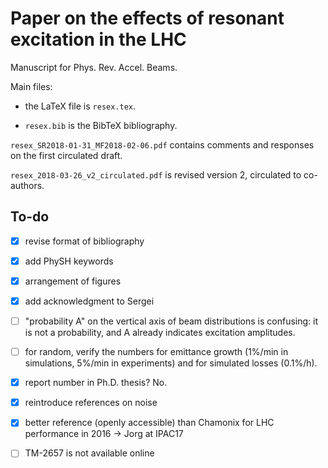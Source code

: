 Paper on the effects of resonant excitation in the LHC
======================================================

Manuscript for Phys. Rev. Accel. Beams.

Main files:

* the LaTeX file is `resex.tex`.

* `resex.bib` is the BibTeX bibliography.

`resex_SR2018-01-31_MF2018-02-06.pdf` contains comments and responses on the
first circulated draft.

`resex_2018-03-26_v2_circulated.pdf` is revised version 2, circulated to
co-authors.

To-do
-----

- [X] revise format of bibliography

- [X] add PhySH keywords

- [X] arrangement of figures

- [X] add acknowledgment to Sergei

- [ ] "probability A" on the vertical axis of beam distributions is confusing:
it is not a probability, and A already indicates excitation amplitudes.

- [ ] for random, verify the numbers for emittance growth (1%/min in simulations,
5%/min in experiments) and for simulated losses (0.1%/h).

- [X] report number in Ph.D. thesis? No.

- [X] reintroduce references on noise

- [X] better reference (openly accessible) than Chamonix for LHC performance
in 2016 -> Jorg at IPAC17

- [ ] TM-2657 is not available online
